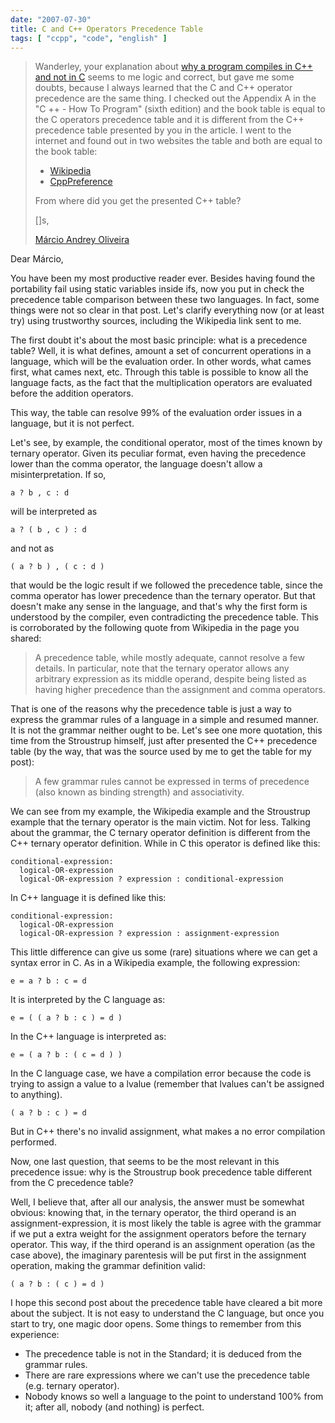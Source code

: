 ```yaml
---
date: "2007-07-30"
title: C and C++ Operators Precedence Table
tags: [ "ccpp", "code", "english" ]
---
```

> Wanderley, your explanation about [why a program compiles in C++ and not in C] seems to me logic and correct, but gave me some doubts, because I always learned that the C and C++ operator precedence are the same thing. I checked out the Appendix A in the "C ++ - How To Program" (sixth edition) and the book table is equal to the C operators precedence table and it is different from the C++ precedence table presented by you in the article. I went to the internet and found out in two websites the table and both are equal to the book table:
>
> - [Wikipedia]
> - [CppPreference]
> 
> From where did you get the presented C++ table?
>
> []s,
> 
> [Márcio Andrey Oliveira](http://marcioandreyoliveira.blogspot.com/)

Dear Márcio,

You have been my most productive reader ever. Besides having found the portability fail using static variables inside ifs, now you put in check the precedence table comparison between these two languages. In fact, some things were not so clear in that post. Let's clarify everything now (or at least try) using trustworthy sources, including the Wikipedia link sent to me.

The first doubt it's about the most basic principle: what is a precedence table? Well, it is what defines, amount a set of concurrent operations in a language, which will be the evaluation order. In other words, what cames first, what cames next, etc. Through this table is possible to know all the language facts, as the fact that the multiplication operators are evaluated before the addition operators.

This way, the table can resolve 99% of the evaluation order issues in a language, but it is not perfect.

Let's see, by example, the conditional operator, most of the times known by ternary operator. Given its peculiar format, even having the precedence lower than the comma operator, the language doesn't allow a misinterpretation. If so,

    a ? b , c : d

will be interpreted as

    a ? ( b , c ) : d

and not as

    ( a ? b ) , ( c : d )

that would be the logic result if we followed the precedence table, since the comma operator has lower precedence than the ternary operator. But that doesn't make any sense in the language, and that's why the first form is understood by the compiler, even contradicting the precedence table. This is corroborated by the following quote from Wikipedia in the page you shared:

> A precedence table, while mostly adequate, cannot resolve a few details. In particular, note that the ternary operator allows any arbitrary expression as its middle operand, despite being listed as having higher precedence than the assignment and comma operators.

That is one of the reasons why the precedence table is just a way to express the grammar rules of a language in a simple and resumed manner. It is not the grammar neither ought to be. Let's see one more quotation, this time from the Stroustrup himself, just after presented the C++ precedence table (by the way, that was the source used by me to get the table for my post):

> A few grammar rules cannot be expressed in terms of precedence (also known as binding strength) and associativity.

We can see from my example, the Wikipedia example and the Stroustrup example that the ternary operator is the main victim. Not for less. Talking about the grammar, the C ternary operator definition is different from the C++ ternary operator definition. While in C this operator is defined like this:

    conditional-expression:
      logical-OR-expression
      logical-OR-expression ? expression : conditional-expression

In C++ language it is defined like this:

    conditional-expression:
      logical-OR-expression
      logical-OR-expression ? expression : assignment-expression

This little difference can give us some (rare) situations where we can get a syntax error in C. As in a Wikipedia example, the following expression:

    e = a ? b : c = d

It is interpreted by the C language as:

    e = ( ( a ? b : c ) = d )

In the C++ language is interpreted as:

    e = ( a ? b : ( c = d ) ) 

In the C language case, we have a compilation error because the code is trying to assign a value to a lvalue (remember that lvalues can't be assigned to anything).

    ( a ? b : c ) = d 

But in C++ there's no invalid assignment, what makes a no error compilation performed.

Now, one last question, that seems to be the most relevant in this precedence issue: why is the Stroustrup book precedence table different from the C precedence table?

Well, I believe that, after all our analysis, the answer must be somewhat obvious: knowing that, in the ternary operator, the third operand is an assignment-expression, it is most likely the table is agree with the grammar if we put a extra weight for the assignment operators before the ternary operator. This way, if the third operand is an assignment operation (as the case above), the imaginary parentesis will be put first in the assignment operation, making the grammar definition valid:

    ( a ? b : ( c ) = d )

I hope this second post about the precedence table have cleared a bit more about the subject. It is not easy to understand the C language, but once you start to try, one magic door opens. Some things to remember from this experience:

 - The precedence table is not in the Standard; it is deduced from the grammar rules.
 - There are rare expressions where we can't use the precedence table (e.g. ternary operator).
 - Nobody knows so well a language to the point to understand 100% from it; after all, nobody (and nothing) is perfect.

[why a program compiles in C++ and not in C]: /precedence-difference
[Wikipedia]: http://en.wikipedia.org/wiki/Operators_in_C_and_C
[CppPreference]: http://www.cppreference.com/operator_precedence.html
